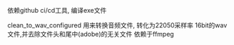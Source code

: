 依赖github ci/cd工具, 编译exe文件

clean_to_wav_configured 用来转换音频文件, 转化为22050采样率 16bit的wav文件,并去除文件头和尾中(adobe)的无关文件
依赖于ffmpeg